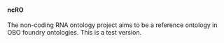 #### ncRO
The non-coding RNA ontology project aims to be a reference ontology in OBO foundry ontologies.
This is a test version.
